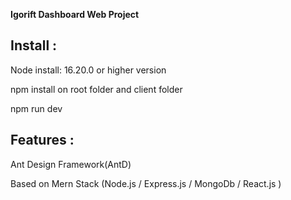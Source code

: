 **Igorift Dashboard Web Project**

## Install : 

Node install: 16.20.0 or higher version 

npm install on root folder and client folder

npm run dev 

## Features : 

Ant Design Framework(AntD) 

Based on Mern Stack (Node.js / Express.js / MongoDb / React.js ) 